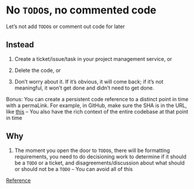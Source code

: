 # No `TODO`s, no commented code

Let’s not add `TODO`s or comment out code for later

## Instead

1. Create a ticket/issue/task in your project management service, or

1. Delete the code, or

1. Don’t worry about it. If it’s obvious, it will come back; if it’s not meaningful, it won’t get done and didn’t need to get done.

Bonus: You can create a persistent code reference to a distinct point in time with a permaLink. For example, in GitHub, make sure the SHA is in the URL, like [this](https://github.com/facebook/react/blob/e23673b511a2eab6ddcb848a4150105c954f289a/fixtures/flight/src/App.server.js#L18-L22) – You also have the rich context of the entire codebase at that point in time

## Why

1. The moment you open the door to `TODO`s, there will be formatting requirements, you need to do decisioning work to determine if it should be a `TODO` or a ticket, and disagreements/discussion about what should or should not be a `TODO` – You can avoid all of this

[Reference](https://github.com/kirkstrobeck/stash/blob/main/style-guide/no-todo.md)
